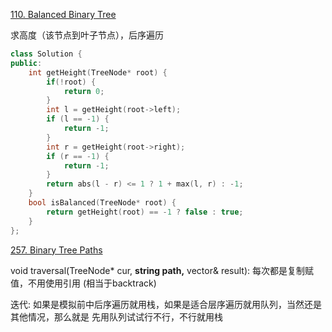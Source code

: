 [110. Balanced Binary Tree](https://leetcode.cn/problems/balanced-binary-tree/)

求高度（该节点到叶子节点），后序遍历

```cpp
class Solution {
public:
    int getHeight(TreeNode* root) {
        if(!root) {
            return 0;
        }
        int l = getHeight(root->left);
        if (l == -1) {
            return -1;
        }
        int r = getHeight(root->right);
        if (r == -1) {
            return -1;
        }
        return abs(l - r) <= 1 ? 1 + max(l, r) : -1;
    }
    bool isBalanced(TreeNode* root) {
        return getHeight(root) == -1 ? false : true;
    }
};
```
[257. Binary Tree Paths](https://leetcode.cn/problems/binary-tree-paths/)

void traversal(TreeNode* cur, **string path,** vector<string>& result): 每次都是复制赋值，不用使用引用 (相当于backtrack)

迭代: 如果是模拟前中后序遍历就用栈，如果是适合层序遍历就用队列，当然还是其他情况，那么就是 先用队列试试行不行，不行就用栈